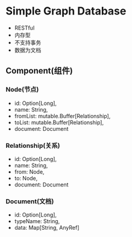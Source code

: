 # Simple Graph Database
- RESTful
- 内存型
- 不支持事务
- 数据为文档

## Component(组件)

### Node(节点)
- id: Option[Long],
- name: String,
- fromList: mutable.Buffer[Relationship],
- toList: mutable.Buffer[Relationship],
- document: Document

### Relationship(关系)
- id: Option[Long],
- name: String,
- from: Node,
- to: Node,
- document: Document

### Document(文档)
- id: Option[Long],
- typeName: String,
- data: Map[String, AnyRef]